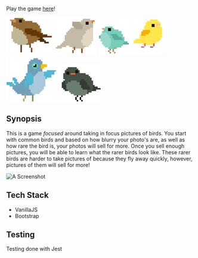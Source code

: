 Play the game [here](https://alex0blackwell.github.io/pages/birdWatch/index.html "Bird Watch Game")!

![](css/imgs/brownBird.gif "Pumped!") ![](css/imgs/whiteBird.gif "Woo Bird Game!") ![](css/imgs/blueBird.gif "Take Some Bird Pics!") ![](css/imgs/yellowBird.gif "Bet you can't unlock me!") ![](css/imgs/darkBlueBird.gif "I won't stop dancing!") ![](css/imgs/greenBird.gif "Look at my knees!")

## Synopsis
This is a game *focused* around taking in focus pictures of birds.
You start with common birds and based on how blurry your photo's are, as well as how rare the bird is, your photos will sell for more. Once you sell enough pictures, you will be able to learn what the rarer birds look like. These rarer birds are harder to take pictures of because they fly away quickly, however, pictures of them will sell for more!

![A Screenshot](https://alex0blackwell.github.io/img/portfolio/birdWatch.png "Screenshot")

## Tech Stack
- VanillaJS
- Bootstrap

## Testing
Testing done with Jest
